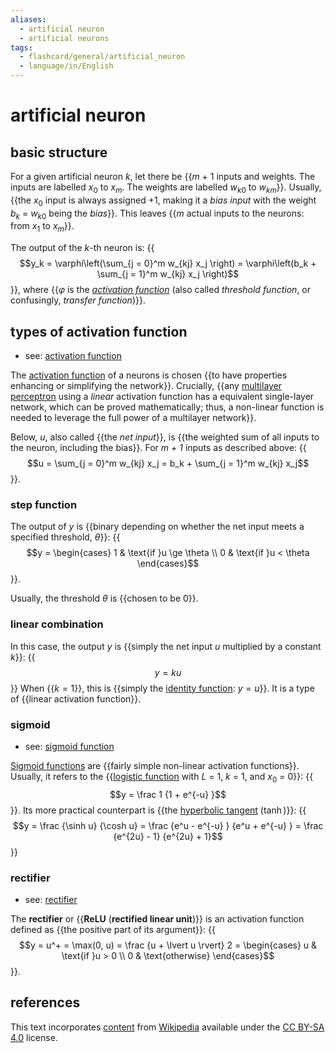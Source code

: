 ```yaml
---
aliases:
  - artificial neuron
  - artificial neurons
tags:
  - flashcard/general/artificial_neuron
  - language/in/English
---
```


# artificial neuron

## basic structure

For a given artificial neuron _k_, let there be {{_m_ + 1 inputs and weights. The inputs are labelled _x_<sub>0</sub> to _x_<sub>_m_</sub>. The weights are labelled _w_<sub>_k_<!-- separator -->0</sub> to _w_<sub>_km_</sub>}}. Usually, {{the _x_<sub>0</sub> input is always assigned +1, making it a _bias input_ with the weight _b_<sub>_k_</sub> = _w_<sub>_k_<!-- separator -->0</sub> being the _bias_}}. This leaves {{_m_ actual inputs to the neurons: from _x_<sub>1</sub> to _x_<sub>_m_</sub>}}. <!--SR:!2024-09-11,68,310!2024-09-16,73,310!2024-09-07,65,310-->

The output of the _k_-th neuron is: {{$$y_k = \varphi\left(\sum_{j = 0}^m w_{kj} x_j \right) = \varphi\left(b_k + \sum_{j = 1}^m w_{kj} x_j \right)$$}}, where {{$\varphi$ is the _[activation function](activation%20function.md)_ (also called _threshold function_, or confusingly, _transfer function_)}}. <!--SR:!2024-09-14,58,250!2024-09-14,71,310-->

## types of activation function

- see: [activation function](activation%20function.md)

The [activation function](activation%20function.md) of a neurons is chosen {{to have properties enhancing or simplifying the network}}. Crucially, {{any [multilayer perceptron](multilayer%20perceptron.md) using a _linear_ activation function has a equivalent single-layer network, which can be proved mathematically; thus, a non-linear function is needed to leverage the full power of a multilayer network}}. <!--SR:!2024-09-10,68,310!2024-08-09,38,290-->

Below, _u_, also called {{the _net input_}}, is {{the weighted sum of all inputs to the neuron, including the bias}}. For _m + 1_ inputs as described above: {{$$u = \sum_{j = 0}^m w_{kj} x_j = b_k + \sum_{j = 1}^m w_{kj} x_j$$}}. <!--SR:!2024-08-29,57,310!2024-09-08,66,310!2024-07-30,34,270-->

### step function

The output of _y_ is {{binary depending on whether the net input meets a specified threshold, _θ_}}: {{$$y = \begin{cases} 1 & \text{if }u \ge \theta \\ 0 & \text{if }u < \theta \end{cases}$$}}. <!--SR:!2024-08-25,54,310!2024-09-09,67,310-->

Usually, the threshold _θ_ is {{chosen to be 0}}. <!--SR:!2024-08-31,60,310-->

### linear combination

In this case, the output _y_ is {{simply the net input _u_ multiplied by a constant _k_}}: {{$$y = ku$$}} When {{$k = 1$}}, this is {{simply the [identity function](identity%20function.md): $y = u$}}. It is a type of {{linear activation function}}. <!--SR:!2024-08-24,53,310!2024-09-05,64,310!2024-08-30,58,310!2024-08-23,52,310!2024-08-26,55,310-->

### sigmoid

- see: [sigmoid function](sigmoid%20function.md)

[Sigmoid functions](sigmoid%20function.md) are {{fairly simple non-linear activation functions}}. Usually, it refers to the {{[logistic function](logistic%20function.md) with _L_ = 1, _k_ = 1, and _x_<sub>0</sub> = 0}}: {{$$y = \frac 1 {1 + e^{-u} }$$}}. Its more practical counterpart is {{the [hyperbolic tangent](hyperbolic%20function.md) ($\tanh$)}}: {{$$y = \frac {\sinh u} {\cosh u} = \frac {e^u - e^{-u} } {e^u + e^{-u} } = \frac {e^{2u} - 1} {e^{2u} + 1}$$}} <!--SR:!2024-08-05,34,290!2024-11-21,116,290!2024-08-26,52,290!2024-08-18,45,290!2024-08-30,47,250-->

### rectifier

- see: [rectifier](rectifier%20(neural%20networks).md)

The __rectifier__ or {{__ReLU__ (__rectified linear unit__)}} is an activation function defined as {{the positive part of its argument}}: {{$$y = u^+ = \max(0, u) = \frac {u + \lvert u \rvert} 2 = \begin{cases} u & \text{if }u > 0 \\ 0 & \text{otherwise} \end{cases}$$}}. <!--SR:!2024-08-31,59,310!2024-08-24,53,310!2024-08-08,41,290-->

## references

This text incorporates [content](https://en.wikipedia.org/wiki/artificial_neuron) from [Wikipedia](Wikipedia.md) available under the [CC BY-SA 4.0](https://creativecommons.org/licenses/by-sa/4.0/) license.
